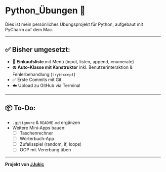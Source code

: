 # Python_Übungen 🐍

Dies ist mein persönliches Übungsprojekt für Python, aufgebaut mit PyCharm auf dem Mac.

---

## ✅ Bisher umgesetzt:

- 🛒 **Einkaufsliste** mit Menü (input, listen, append, enumerate)
- 🚘 **Auto-Klasse mit Konstruktor** inkl. Benutzerinteraktion & Fehlerbehandlung (`try`/`except`)
- ✅ Erste Commits mit Git
- ☁️ Upload zu GitHub via Terminal

---

## 📦 To-Do:

- `.gitignore` & `README.md` ergänzen
- Weitere Mini-Apps bauen:
  - [ ] Taschenrechner
  - [ ] Wörterbuch-App
  - [ ] Zufallsspiel (random, if, loops)
  - [ ] OOP mit Vererbung üben

---

**Projekt von [JJukic](https://github.com/JJukic)**
